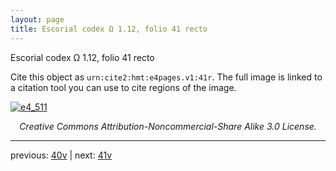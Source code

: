 ```yaml
---
layout: page
title: Escorial codex Ω 1.12, folio 41 recto
---
```


Escorial codex Ω 1.12, folio 41 recto

Cite this object as `urn:cite2:hmt:e4pages.v1:41r`.  The full image is linked to a citation tool you can use to cite regions of the image.

[![e4_511](http://www.homermultitext.org/iipsrv?IIIF=/project/homer/pyramidal/deepzoom/hmt/e4img/2017a/e4_511.tif/full/800,/0/default.jpg)](http://www.homermultitext.org/ict2/?urn=urn:cite2:hmt:e4img.2017a:e4_511) 

<p style="text-align: center; font-style: italic;">Creative Commons Attribution-Noncommercial-Share Alike 3.0 License.</p>

---

previous: [40v](../40v/) | next: [41v](../41v/)